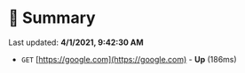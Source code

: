 # 📖 Summary
Last updated: **4/1/2021, 9:42:30 AM**

- `GET` [https://google.com](https://google.com) - **Up** (186ms)
